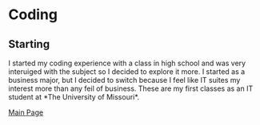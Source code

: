 ﻿# Coding
## Starting
<p> I started my coding experience with a class in high school and was very interuiged with the subject so I decided to explore it more. I started as a business major, but I decided to switch because I feel like IT suites my interest more than any feil of business. These are my first classes as an IT student at *The University of Missouri*. </p>

[Main Page](https://github.com/tombuffo/Buffo-Final/blob/master/Final.md)
